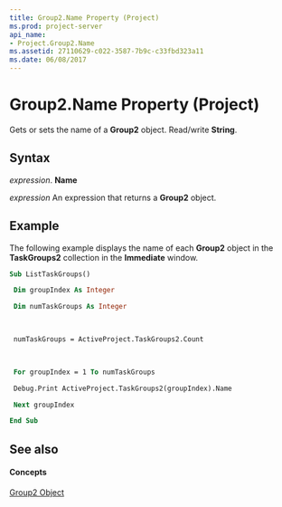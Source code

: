 ```yaml
---
title: Group2.Name Property (Project)
ms.prod: project-server
api_name:
- Project.Group2.Name
ms.assetid: 27110629-c022-3587-7b9c-c33fbd323a11
ms.date: 06/08/2017
---
```



# Group2.Name Property (Project)

Gets or sets the name of a  **Group2** object. Read/write **String**.


## Syntax

 _expression_. **Name**

 _expression_ An expression that returns a **Group2** object.


## Example

The following example displays the name of each  **Group2** object in the **TaskGroups2** collection in the **Immediate** window.


```vb
Sub ListTaskGroups() 

 Dim groupIndex As Integer 

 Dim numTaskGroups As Integer 

 

 numTaskGroups = ActiveProject.TaskGroups2.Count 

 

 For groupIndex = 1 To numTaskGroups 

 Debug.Print ActiveProject.TaskGroups2(groupIndex).Name 

 Next groupIndex 

End Sub
```


## See also


#### Concepts


[Group2 Object](Project.Group2.md)

